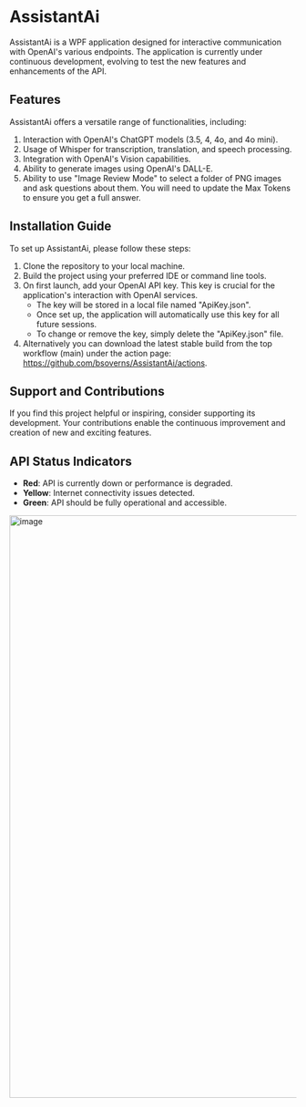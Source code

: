 # AssistantAi

AssistantAi is a WPF application designed for interactive communication with OpenAI's various endpoints. The application is currently under continuous development, evolving to test the new features and enhancements of the API.

## Features

AssistantAi offers a versatile range of functionalities, including:

1. Interaction with OpenAI's ChatGPT models (3.5, 4, 4o, and 4o mini).
2. Usage of Whisper for transcription, translation, and speech processing.
3. Integration with OpenAI's Vision capabilities.
4. Ability to generate images using OpenAI's DALL-E.
5. Ability to use "Image Review Mode" to select a folder of PNG images and ask questions about them.  You will need to update the Max Tokens to ensure you get a full answer.

## Installation Guide

To set up AssistantAi, please follow these steps:

1. Clone the repository to your local machine.
2. Build the project using your preferred IDE or command line tools.
3. On first launch, add your OpenAI API key. This key is crucial for the application's interaction with OpenAI services.
   - The key will be stored in a local file named "ApiKey.json".
   - Once set up, the application will automatically use this key for all future sessions.
   - To change or remove the key, simply delete the "ApiKey.json" file.
4. Alternatively you can download the latest stable build from the top workflow (main) under the action page: https://github.com/bsoverns/AssistantAi/actions.

## Support and Contributions

If you find this project helpful or inspiring, consider supporting its development. Your contributions enable the continuous improvement and creation of new and exciting features.

## API Status Indicators

- **Red**: API is currently down or performance is degraded.
- **Yellow**: Internet connectivity issues detected.
- **Green**: API should be fully operational and accessible.

<img width="1395" height="1022" alt="image" src="https://github.com/user-attachments/assets/65a1ca19-b0be-428a-aada-d86e467f0264" />
